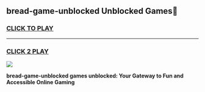 
## bread-game-unblocked Unblocked Games👋
<h3>
<a href="https://news.freeplayer.one?title=bread-game-unblocked&ref=16F">CLICK TO PLAY</a></h3>
<hr>

<h3>
<a href="https://news.freeplayer.one?title=bread-game-unblocked&ref=16F">CLICK 2 PLAY</a>
  
</h3>

<a href="https://news.freeplayer.one?title=bread-game-unblocked&ref=16F/"><img src="https://clearcache.store/games.png"></a>


**bread-game-unblocked games unblocked: Your Gateway to Fun and Accessible Online Gaming**
